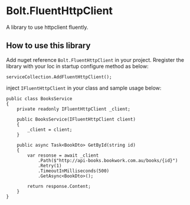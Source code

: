 # Bolt.FluentHttpClient

A library to use httpclient fluently.

## How to use this library

Add nuget reference `Bolt.FluentHttpClient` in your project. Rregister the library with your Ioc in startup configure method as below:

    serviceCollection.AddFluentHttpClient();

inject `IFluentHttpClient` in your class and sample usage below:

    public class BooksService
    {
        private readonly IFluentHttpClient _client;

        public BooksService(IFluentHttpClient client)
        {
            _client = client;
        }

        public async Task<BookDto> GetById(string id)
        {
            var resonse = await _client
                .Path($"http://api-books.bookwork.com.au/books/{id}")
                .Retry(1)
                .TimeoutInMilliseconds(500)
                .GetAsync<BookDto>();
            
            return response.Content;
        }
    }
